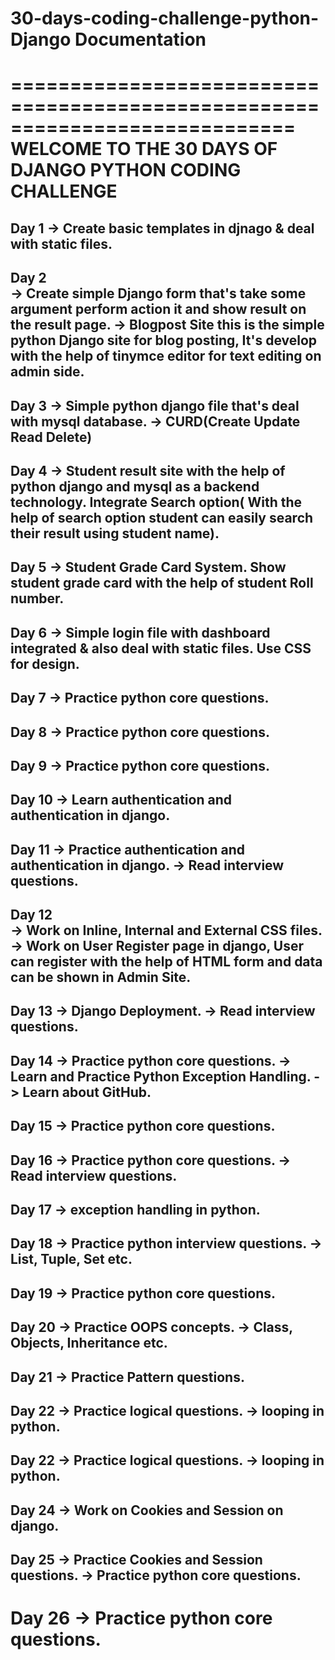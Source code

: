 # 30-days-coding-challenge-python-Django Documentation
============================================================================
      WELCOME TO THE 30 DAYS OF DJANGO PYTHON CODING CHALLENGE
============================================================================
Day 1
  -> Create basic templates in djnago & deal with static files.
----------------------------------------------------------------------------
Day 2   
  -> Create simple Django form that's take some argument perform action it
     and show result on the result page.
  -> Blogpost Site
     this is the simple python Django site for blog posting, It's develop
     with the help of tinymce editor for text editing on admin side.
----------------------------------------------------------------------------
Day 3
  -> Simple python django file that's deal with mysql database.
  -> CURD(Create Update Read Delete)
----------------------------------------------------------------------------
Day 4
   -> Student result site with the help of python django and mysql as a
      backend technology. Integrate Search option( With the help of search
      option student can easily search their result using student name).
----------------------------------------------------------------------------
Day 5
    -> Student Grade Card System. Show student grade card with the help of 
       student Roll number.
----------------------------------------------------------------------------
Day 6
    -> Simple login file with dashboard integrated & also deal with static
       files. Use CSS for design.
----------------------------------------------------------------------------
Day 7
    -> Practice python core questions.
----------------------------------------------------------------------------
Day 8
    -> Practice python core questions.
----------------------------------------------------------------------------
Day 9
    -> Practice python core questions.
----------------------------------------------------------------------------
Day 10
    -> Learn authentication and authentication in django.
----------------------------------------------------------------------------
Day 11
    -> Practice authentication and authentication in django.
    -> Read interview questions.
----------------------------------------------------------------------------
Day 12    
    -> Work on Inline, Internal and External CSS files.
    -> Work on User Register page in django, User can register with the help
       of HTML form and data can be shown in Admin Site.
----------------------------------------------------------------------------
Day 13
    -> Django Deployment.
    -> Read interview questions.
----------------------------------------------------------------------------
Day 14
    -> Practice python core questions.
    -> Learn and Practice Python Exception Handling.
    -> Learn about GitHub.
----------------------------------------------------------------------------
Day 15
    -> Practice python core questions.    
----------------------------------------------------------------------------
Day 16
    -> Practice python core questions.
    -> Read interview questions.    
----------------------------------------------------------------------------
Day 17
    -> exception handling in python. 
----------------------------------------------------------------------------
Day 18
    -> Practice python interview questions.
    -> List, Tuple, Set etc.
----------------------------------------------------------------------------
Day 19
    -> Practice python core questions.    
----------------------------------------------------------------------------
Day 20
    -> Practice OOPS concepts.
    -> Class, Objects, Inheritance etc.
----------------------------------------------------------------------------
Day 21
    -> Practice Pattern questions.  
----------------------------------------------------------------------------
Day 22
    -> Practice logical questions.
    -> looping in python.
----------------------------------------------------------------------------
Day 22
    -> Practice logical questions.
    -> looping in python.    
----------------------------------------------------------------------------
Day 24
    -> Work on Cookies and Session on django.
----------------------------------------------------------------------------
Day 25
    -> Practice Cookies and Session questions.
    -> Practice python core questions.
----------------------------------------------------------------------------
Day 26
    -> Practice python core questions.      
============================================================================
